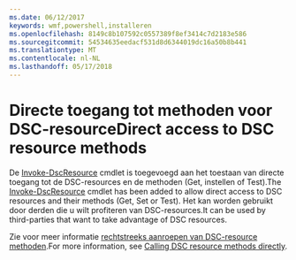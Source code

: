 ```yaml
---
ms.date: 06/12/2017
keywords: wmf,powershell,installeren
ms.openlocfilehash: 8149c8b107592c0557389f8ef3414c7d2183e586
ms.sourcegitcommit: 54534635eedacf531d8d6344019dc16a50b8b441
ms.translationtype: MT
ms.contentlocale: nl-NL
ms.lasthandoff: 05/17/2018
---
```

# <a name="direct-access-to-dsc-resource-methods"></a><span data-ttu-id="34a29-102">Directe toegang tot methoden voor DSC-resource</span><span class="sxs-lookup"><span data-stu-id="34a29-102">Direct access to DSC resource methods</span></span>


<span data-ttu-id="34a29-103">De [Invoke-DscResource](https://technet.microsoft.com/library/mt517869.aspx) cmdlet is toegevoegd aan het toestaan van directe toegang tot de DSC-resources en de methoden (Get, instellen of Test).</span><span class="sxs-lookup"><span data-stu-id="34a29-103">The [Invoke-DscResource](https://technet.microsoft.com/library/mt517869.aspx) cmdlet has been added to allow direct access to DSC resources and their methods (Get, Set or Test).</span></span> <span data-ttu-id="34a29-104">Het kan worden gebruikt door derden die u wilt profiteren van DSC-resources.</span><span class="sxs-lookup"><span data-stu-id="34a29-104">It can be used by third-parties that want to take advantage of DSC resources.</span></span>

<span data-ttu-id="34a29-105">Zie voor meer informatie [rechtstreeks aanroepen van DSC-resource methoden](https://msdn.microsoft.com/powershell/dsc/directcallresource).</span><span class="sxs-lookup"><span data-stu-id="34a29-105">For more information, see [Calling DSC resource methods directly](https://msdn.microsoft.com/powershell/dsc/directcallresource).</span></span>
